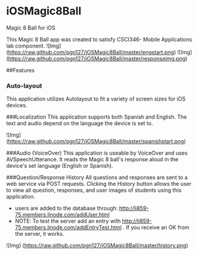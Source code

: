 # iOSMagic8Ball
Magic 8 Ball for iOS

This Magic 8 Ball app was created to satisfy CSCI346- Mobile Applications lab component. 
![Img] (https://raw.github.com/pgn127/iOSMagic8Ball/master/engstart.png)
![Img] (https://raw.github.com/pgn127/iOSMagic8Ball/master/responseimg.png)

##Features
### Auto-layout
This application utilizes Autolayout to fit a variety of screen sizes for iOS devices.

###Localization
This application supports both Spanish and English. The text and audio depend on the language the device is set to.

![Img] (https://raw.github.com/pgn127/iOSMagic8Ball/master/spanishstart.png)

###Audio (VoiceOver)
This application is useable by VoiceOver and uses AVSpeechUtterance. It reads the Magic 8 ball's response aloud in the device's set language (English or Spanish).

###Question/Response History
All questions and responses are sent to a web service via POST requests. Clicking the History button allows the user to view all question, responses, and user images of students using this application.
* users are added to the database through: http://li859-75.members.linode.com/addUser.html
* NOTE: To test the server add an entry with http://li859-75.members.linode.com/addEntryTest.html . If you receive an OK from the server, it works.

![Img] (https://raw.github.com/pgn127/iOSMagic8Ball/master/history.png)




